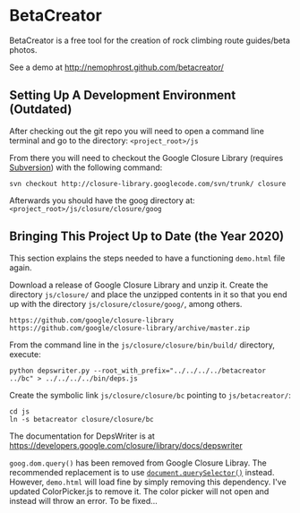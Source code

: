 BetaCreator
===========

BetaCreator is a free tool for the creation of rock climbing route guides/beta photos.

See a demo at http://nemophrost.github.com/betacreator/


Setting Up A Development Environment (Outdated)
---

After checking out the git repo you will need to open a command line terminal 
and go to the directory: `<project_root>/js`

From there you will need to checkout the Google Closure Library (requires 
[Subversion](http://subversion.apache.org/)) with the following command:

`svn checkout http://closure-library.googlecode.com/svn/trunk/ closure`

Afterwards you should have the goog directory at: `<project_root>/js/closure/closure/goog`

Bringing This Project Up to Date (the Year 2020)
---

This section explains the steps needed to have a functioning `demo.html` file again.

Download a release of Google Closure Library and unzip it. Create the directory `js/closure/` and place the unzipped contents in it so that you end up with the directory `js/closure/closure/goog/`, among others.
```
https://github.com/google/closure-library
https://github.com/google/closure-library/archive/master.zip
```

From the command line in the `js/closure/closure/bin/build/` directory, execute:
```
python depswriter.py --root_with_prefix="../../../../betacreator ../bc" > ../../../../bin/deps.js
```

Create the symbolic link `js/closure/closure/bc` pointing to `js/betacreator/`:
```
cd js
ln -s betacreator closure/closure/bc
```

The documentation for DepsWriter is at https://developers.google.com/closure/library/docs/depswriter

`goog.dom.query()` has been removed from Google Closure Libray. The recommended replacement is to use [`document.querySelector()`](https://developer.mozilla.org/en-US/docs/Web/API/Document/querySelector) instead. However, `demo.html` will load fine by simply removing this dependency. I've updated ColorPicker.js to remove it. The color picker will not open and instead will throw an error. To be fixed...
